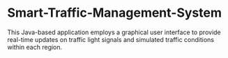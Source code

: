 # Smart-Traffic-Management-System
This Java-based application employs a graphical user interface to provide real-time updates on traffic light signals and simulated traffic conditions within each region.
